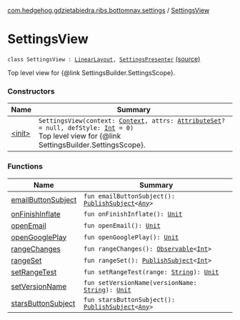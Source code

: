 [com.hedgehog.gdzietabiedra.ribs.bottomnav.settings](../index.md) / [SettingsView](./index.md)

# SettingsView

`class SettingsView : `[`LinearLayout`](https://developer.android.com/reference/android/widget/LinearLayout.html)`, `[`SettingsPresenter`](../-settings-interactor/-settings-presenter/index.md) [(source)](https://github.com/asvid/GdzieTaBiedra/tree/master/app/src/main/java/com/hedgehog/gdzietabiedra/ribs/bottomnav/settings/SettingsView.kt#L25)

Top level view for {@link SettingsBuilder.SettingsScope}.

### Constructors

| Name | Summary |
|---|---|
| [&lt;init&gt;](-init-.md) | `SettingsView(context: `[`Context`](https://developer.android.com/reference/android/content/Context.html)`, attrs: `[`AttributeSet`](https://developer.android.com/reference/android/util/AttributeSet.html)`? = null, defStyle: `[`Int`](https://kotlinlang.org/api/latest/jvm/stdlib/kotlin/-int/index.html)` = 0)`<br>Top level view for {@link SettingsBuilder.SettingsScope}. |

### Functions

| Name | Summary |
|---|---|
| [emailButtonSubject](email-button-subject.md) | `fun emailButtonSubject(): `[`PublishSubject`](http://reactivex.io/RxJava/javadoc/io/reactivex/subjects/PublishSubject.html)`<`[`Any`](https://kotlinlang.org/api/latest/jvm/stdlib/kotlin/-any/index.html)`>` |
| [onFinishInflate](on-finish-inflate.md) | `fun onFinishInflate(): `[`Unit`](https://kotlinlang.org/api/latest/jvm/stdlib/kotlin/-unit/index.html) |
| [openEmail](open-email.md) | `fun openEmail(): `[`Unit`](https://kotlinlang.org/api/latest/jvm/stdlib/kotlin/-unit/index.html) |
| [openGooglePlay](open-google-play.md) | `fun openGooglePlay(): `[`Unit`](https://kotlinlang.org/api/latest/jvm/stdlib/kotlin/-unit/index.html) |
| [rangeChanges](range-changes.md) | `fun rangeChanges(): `[`Observable`](http://reactivex.io/RxJava/javadoc/io/reactivex/Observable.html)`<`[`Int`](https://kotlinlang.org/api/latest/jvm/stdlib/kotlin/-int/index.html)`>` |
| [rangeSet](range-set.md) | `fun rangeSet(): `[`PublishSubject`](http://reactivex.io/RxJava/javadoc/io/reactivex/subjects/PublishSubject.html)`<`[`Int`](https://kotlinlang.org/api/latest/jvm/stdlib/kotlin/-int/index.html)`>` |
| [setRangeTest](set-range-test.md) | `fun setRangeTest(range: `[`String`](https://kotlinlang.org/api/latest/jvm/stdlib/kotlin/-string/index.html)`): `[`Unit`](https://kotlinlang.org/api/latest/jvm/stdlib/kotlin/-unit/index.html) |
| [setVersionName](set-version-name.md) | `fun setVersionName(versionName: `[`String`](https://kotlinlang.org/api/latest/jvm/stdlib/kotlin/-string/index.html)`): `[`Unit`](https://kotlinlang.org/api/latest/jvm/stdlib/kotlin/-unit/index.html) |
| [starsButtonSubject](stars-button-subject.md) | `fun starsButtonSubject(): `[`PublishSubject`](http://reactivex.io/RxJava/javadoc/io/reactivex/subjects/PublishSubject.html)`<`[`Any`](https://kotlinlang.org/api/latest/jvm/stdlib/kotlin/-any/index.html)`>` |
